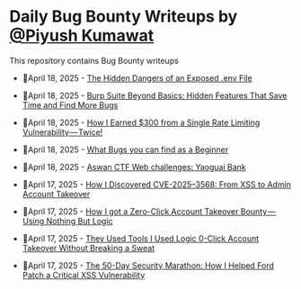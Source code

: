 # Daily Bug Bounty Writeups by [@Piyush Kumawat](https://twitter.com/piyush_supiy) 
This repository contains Bug Bounty writeups

<!-- BLOG-POST-LIST:START -->
 - 💯April 18, 2025 - [The Hidden Dangers of an Exposed .env File](https://medium.com/@dharineeshj2/the-hidden-dangers-of-an-exposed-env-file-80532158c6f0?source=rss------bug_bounty-5) 

 - 💯April 18, 2025 - [Burp Suite Beyond Basics: Hidden Features That Save Time and Find More Bugs](https://infosecwriteups.com/burp-suite-beyond-basics-hidden-features-that-save-time-and-find-more-bugs-19f15bb3bcc3?source=rss------bug_bounty-5) 

 - 💯April 18, 2025 - [How I Earned $300 from a Single Rate Limiting Vulnerability — Twice!](https://medium.com/@whitehat29/how-i-earned-300-from-a-single-rate-limiting-vulnerability-twice-224b4be29fd0?source=rss------bug_bounty-5) 

 - 💯April 18, 2025 - [What Bugs you can find as a Beginner](https://medium.com/@aashifm/what-bugs-you-can-find-as-a-beginner-e016b5d535d4?source=rss------bug_bounty-5) 

 - 💯April 18, 2025 - [Aswan CTF Web challenges: Yaoguai Bank](https://medium.com/@karim.engmohamed/aswan-ctf-web-challenges-yaoguai-bank-606d6dd6dd27?source=rss------bug_bounty-5) 

 - 💯April 17, 2025 - [How I Discovered CVE-2025–3568: From XSS to Admin Account Takeover](https://sneharghya.medium.com/how-i-discovered-cve-2025-3568-from-xss-to-admin-account-takeover-6dabfcc7a320?source=rss------bug_bounty-5) 

 - 💯April 17, 2025 - [How I got a Zero-Click Account Takeover Bounty — Using Nothing But Logic](https://itsahmedatef.medium.com/how-i-got-a-zero-click-account-takeover-bounty-using-nothing-but-logic-11a3ae151376?source=rss------bug_bounty-5) 

 - 💯April 17, 2025 - [They Used Tools I Used Logic 0-Click Account Takeover Without Breaking a Sweat](https://medium.com/@loayahmed686/they-used-tools-i-used-logic-0-click-account-takeover-without-breaking-a-sweat-fd57c078dc82?source=rss------bug_bounty-5) 

 - 💯April 17, 2025 - [The 50-Day Security Marathon: How I Helped Ford Patch a Critical XSS Vulnerability](https://medium.com/@N0aziXss/the-50-day-security-marathon-how-i-helped-ford-patch-a-critical-xss-vulnerability-fc6c012f40b5?source=rss------bug_bounty-5) 
<!-- BLOG-POST-LIST:END -->
